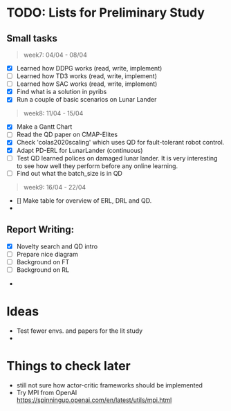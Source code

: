 # TODO: Lists for Preliminary Study

## Small tasks
> week7: 04/04 - 08/04
- [x] Learned how DDPG works (read, write, implement)
- [ ] Learned how TD3 works (read, write, implement)
- [ ] Learned how SAC works (read, write, implement)
- [x] Find what is a solution in pyribs
- [x] Run a couple of basic scenarios on Lunar Lander

> week8: 11/04 - 15/04
- [x] Make a Gantt Chart
- [ ] Read the QD paper on CMAP-Elites
- [x] Check 'colas2020scaling' which uses QD for fault-tolerant robot control.
- [x] Adapt PD-ERL for LunarLander (continuous)
- [ ] Test QD learned polices on damaged lunar lander. It is very interesting to see how well they perform before any online learning.
- [ ] Find out what the batch_size is in QD

> week9: 16/04 - 22/04
- [] Make table for overview of ERL, DRL and QD.
- 

<!-- % \item Code a simple combination between QD and a ERL framework (most probably PD-ERL) -->
## Report Writing:
- [x] Novelty search and QD intro
- [ ] Prepare nice diagram
- [ ] Background on FT
- [ ] Background on RL
- 

# Ideas
 - Test fewer envs. and papers for the lit study
 - 



# Things to check later
- still not sure how actor-critic frameworks should be implemented
- Try MPI from OpenAI https://spinningup.openai.com/en/latest/utils/mpi.html

